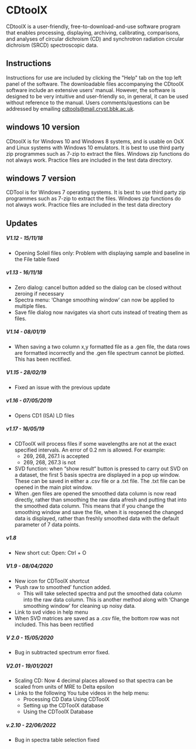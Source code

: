 # CDtoolX
CDtoolX is a user-friendly, free-to-download-and-use software program that enables processing, displaying, archiving, calibrating, comparisons, and analyses of circular dichroism (CD) and synchrotron radiation circular dichroism (SRCD) spectroscopic data.


## Instructions
Instructions for use are included by clicking the "Help" tab on the top left panel of the software. The downloadable files accompanying the CDtoolX software include an extensive users’ manual. However, the software is designed to be very intuitive and user-friendly so, in general, it can be used without reference to the manual. Users comments/questions can be addressed by emailing cdtools@mail.cryst.bbk.ac.uk.


## windows 10 version 
CDtoolX is for Windows 10 and Windows 8 systems, and is usable on OsX and Linux systems with Windows 10 emulators. It is best to use third party zip programmes such as 7-zip to extract the files. Windows zip functions do not always work. Practice files are included in the test data directory.


## windows 7 version
CDTool is for Windows 7 operating systems. It is best to use third party zip programmes such as 7-zip to extract the files. Windows zip functions do not always work. Practice files are included in the test data directory


## Updates 

##### V1.12 - 15/11/18 
* Opening Soleil files only: Problem with displaying sample and baseline in the File table fixed

 
##### v1.13 - 16/11/18

* Zero dialog: cancel button added so the dialog can be closed without zeroing if necessary
* Spectra menu: ‘Change smoothing window’ can now be applied to multiple files.
* Save file dialog now navigates via short cuts instead of treating them as files.


##### V1.14 - 08/01/19 

* When saving a two column x,y formatted file as a .gen file, the data rows are formatted incorrectly and the .gen file spectrum cannot be plotted. This has been rectified.


##### V1.15 - 28/02/19

* Fixed an issue with the previous update


##### v1.16 - 07/05/2019

* Opens CD1 (ISA) LD files


##### v1.17 - 16/05/19

* CDToolX will process files if some wavelengths are not at the exact specified intervals. An error of 0.2 nm is allowed. For example:
    * 269, 268, 267.1 is accepted
    * 269, 268, 267.3 is not
* SVD function: when “show result“ button is pressed to carry out SVD on a dataset, the first 5 basis spectra are displayed in a pop up window. These can be saved in either a .csv file or a .txt file. The .txt file can be opened in the main plot window.
* When .gen files are opened the smoothed data column is now read directly, rather than smoothing the raw data afresh and putting that into the smoothed data column. This means that if you change the smoothing window and save the file, when it is reopened the changed data is displayed, rather than freshly smoothed data with the default parameter of 7 data points.


##### v1.8
* New short cut: Open: Ctrl + O


##### V1.9 - 08/04/2020

* New icon for CDToolX shortcut
* ‘Push raw to smoothed’ function added.
    * This will take selected spectra and put the smoothed data column into the raw data column. This is another method along with ‘Change smoothing window’ for cleaning up noisy data.
* Link to svd video in help menu
* When SVD matrices are saved as a .csv file, the bottom row was not included. This has been rectified


##### V 2.0 - 15/05/2020

* Bug in subtracted spectrum error fixed.


##### V2.01 - 19/01/2021

* Scaling CD: Now 4 decimal places allowed so that spectra can be scaled from units of MRE to Delta epsilon
* Links to the following You tube videos in the help menu:
    * Processing CD Data Using CDToolX
    * Setting up the CDToolX database
    * Using the CDToolX Database
    

##### v.2.10 - 22/06/2022

* Bug in spectra table selection fixed